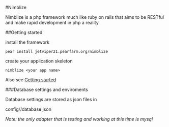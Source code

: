 #Nimblize

Nimblize is a php framework much like ruby on rails that aims to be RESTful and make rapid development in php a reality

##Getting started

install the framework

	pear install jetviper21.pearfarm.org/nimblize

create your application skeleton

	nimblize <your app name>

Also see [Getting started](http://github.com/jetviper21/nimblize/docs/getting_started.markdown)

###Database settings and enviroments

Database settings are stored as json files in

config/<enviroment>/database.json
	
*Note: the only adapter that is testing and working at this time is mysql*